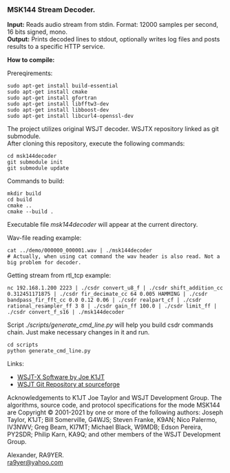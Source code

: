 ### MSK144 Stream Decoder.

**Input:** Reads audio stream from stdin. Format: 12000 samples per second, 16 bits signed, mono.  
**Output:** Prints decoded lines to stdout, optionally writes log files and posts results to a specific HTTP service.

**How to compile:**

Prereqirements:

```shell
sudo apt-get install build-essential
sudo apt-get install cmake
sudo apt-get install gfortran
sudo apt-get install libfftw3-dev
sudo apt-get install libboost-dev
sudo apt-get install libcurl4-openssl-dev

```

The project utilizes original WSJT decoder. WSJTX repository linked as git submodule.  
After cloning this repository, execute the following commands:
```shell
cd msk144decoder
git submodule init
git submodule update
```

Commands to build:
```shell
mkdir build
cd build
cmake ..
cmake --build . 
```

Executable file *msk144decoder* will appear at the current directory.

Wav-file reading example:
```shell
cat ../demo/000000_000001.wav | ./msk144decoder
# Actually, when using cat command the wav header is also read. Not a big problem for decoder.
```

Getting stream from rtl_tcp example:
```shell
nc 192.168.1.200 2223 | ./csdr convert_u8_f | ./csdr shift_addition_cc 0.312451171875 | ./csdr fir_decimate_cc 64 0.005 HAMMING | ./csdr bandpass_fir_fft_cc 0.0 0.12 0.06 | ./csdr realpart_cf | ./csdr rational_resampler_ff 3 8 | ./csdr gain_ff 100.0 | ./csdr limit_ff | ./csdr convert_f_s16 | ./msk144decoder
```

Script *./scripts/generate_cmd_line.py* will help you build csdr commands chain. Just make necessary changes in it and run.
```shell
cd scripts
python generate_cmd_line.py
```

Links:  
- [WSJT-X Software by Joe K1JT](https://physics.princeton.edu/pulsar/k1jt/wsjtx.html)
- [WSJT Git Repository at sourceforge](https://sourceforge.net/p/wsjt/wsjtx/ci/master/tree/)

Acknowledgements to K1JT Joe Taylor and WSJT Development Group. The algorithms, source code, and protocol specifications for the mode MSK144 are Copyright © 2001-2021 by one or more of the following authors: Joseph Taylor, K1JT; Bill Somerville, G4WJS; Steven Franke, K9AN; Nico Palermo, IV3NWV; Greg Beam, KI7MT; Michael Black, W9MDB; Edson Pereira, PY2SDR; Philip Karn, KA9Q; and other members of the WSJT Development Group.

Alexander, RA9YER.  
ra9yer@yahoo.com

